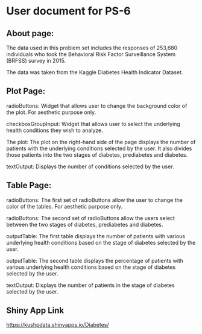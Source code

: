 # User document for PS-6

## About page:
The data used in this problem set includes the responses of 253,680 individuals who took the Behavioral Risk Factor Surveillance System (BRFSS) survey in 2015. 

The data was taken from the Kaggle Diabetes Health Indicator Dataset. 

## Plot Page:
radioButtons: Widget that allows user to change the background color of the plot. For aesthetic purpose only. 

checkboxGroupInput: Widget that allows user to select the underlying health conditions they wish to analyze. 

The plot: The plot on the right-hand side of the page displays the number of patients with the underlying conditions selected by the user. It also divides those patients into the two stages of diabetes, prediabetes and diabetes. 

textOutput: Displays the number of conditions selected by the user. 

## Table Page:
radioButtons: The first set of radioButtons allow the user to change the color of the tables. For aesthetic purpose only. 

radioButtons: The second set of radioButtons allow the users select between the two stages of diabetes, prediabetes and diabetes. 

outputTable: The first table displays the number of patients with various underlying health conditions based on the stage of diabetes selected by the user. 

outputTable: The second table displays the percentage of patients with various underlying health conditions based on the stage of diabetes selected by the user. 

textOutput: Displays the number of patients in the stage of diabetes selected by the user. 

## Shiny App Link
https://kushpdata.shinyapps.io/Diabetes/
